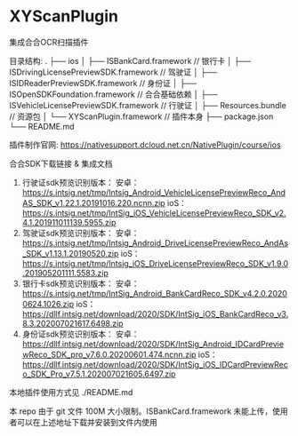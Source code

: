 # XYScanPlugin
集成合合OCR扫描插件

目录结构:
.
├── ios
│   ├── ISBankCard.framework                          // 银行卡
│   ├── ISDrivingLicensePreviewSDK.framework          // 驾驶证
│   ├── ISIDReaderPreviewSDK.framework                // 身份证
│   ├── ISOpenSDKFoundation.framework                 // 合合基础依赖
│   ├── ISVehicleLicensePreviewSDK.framework          // 行驶证
│   ├── Resources.bundle                              // 资源包
│   └── XYScanPlugin.framework                        // 插件本身
├── package.json
└── README.md

插件制作官网:
https://nativesupport.dcloud.net.cn/NativePlugin/course/ios

合合SDK下载链接 & 集成文档

1. 行驶证sdk预览识别版本：
安卓：https://s.intsig.net/tmp/Intsig_Android_VehicleLicensePreviewReco_AndAS_SDK_v1.22.1.20191016.220.ncnn.zip
ioS：https://s.intsig.net/tmp/IntSig_iOS_VehicleLicensePreviewReco_SDK_v2.4.1.201911011139.5955.zip
2. 驾驶证sdk预览识别版本：
安卓：https://s.intsig.net/tmp/Intsig_Android_DriveLicensePreviewReco_AndAs_SDK_v1.13.1.20190520.zip
ioS：https://s.intsig.net/tmp/Intsig_iOS_DriveLicensePreviewReco_SDK_v1.9.0.201905201111.5583.zip
3. 银行卡sdk预览识别版本：
安卓：https://s.intsig.net/tmp/IntSig_Android_BankCardReco_SDK_v4.2.0.20200624.1026.zip
ioS：https://dllf.intsig.net/download/2020/SDK/IntSig_iOS_BankCardReco_v3.8.3.202007021617.6498.zip
4. 身份证sdk预览识别版本：
安卓：https://dllf.intsig.net/download/2020/SDK/IntSig_Android_IDCardPreviewReco_SDK_pro_v7.6.0.20200601.474.ncnn.zip
ioS：https://dllf.intsig.net/download/2020/SDK/IntSig_iOS_IDCardPreviewReco_SDK_Pro_v7.5.1.202007021605.6497.zip

本地插件使用方式见 ./README.md

本 repo 由于 git 文件 100M 大小限制。ISBankCard.framework 未能上传，使用者可以在上述地址下载并安装到文件内使用



